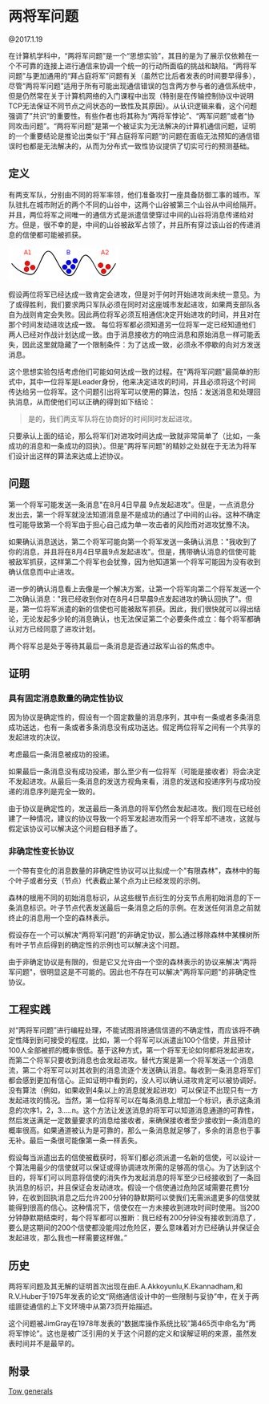 # 两将军问题

@2017.1.19



在计算机学科中，“两将军问题”是一个“思想实验”，其目的是为了展示仅依赖在一个不可靠的连接上进行通信来协调一个统一的行动所面临的挑战和缺陷。“两将军问题”与更加通用的“拜占庭将军”问题有关（虽然它比后者发表的时间要早得多），尽管“两将军问题”适用于所有可能出现通信错误的包含两方参与者的通信系统中，但是仍然常在关于计算机网络的入门课程中出现（特别是在传输控制协议中说明TCP无法保证不同节点之间状态的一致性及其原因）。从认识逻辑来看，这个问题强调了”共识“的重要性。有些作者也将其称为“两将军悖论”、“两军问题”或者“协同攻击问题”。“两将军问题”是第一个被证实为无法解决的计算机通信问题，证明的一个重要结论是推论出类似于“拜占庭将军问题“的问题在面临无法预知的通信错误时也都是无法解决的，从而为分布式一致性协议提供了切实可行的预测基础。

## 定义

有两支军队，分别由不同的将军率领，他们准备攻打一座具备防御工事的城市。军队驻扎在城市附近的两个不同的山谷中，这两个山谷被第三个山谷从中间给隔开。并且，两位将军之间唯一的通信方式是派遣信使穿过中间的山谷将消息传递给对方。但是，很不幸的是，中间的山谷被敌军占领了，并且所有穿过该山谷的传递消息的信使都可能被抓获。

![两将军问题](resources/two-generals.png)

假设两位将军已经达成一致肯定会进攻，但是对于何时开始进攻尚未统一意见。为了或得胜利，我们要求两只军队必须在同时对这座城市发起进攻，如果两支部队各自为战则肯定会失败。因此两位将军必须互相通信决定开始进攻的时间，并且对在那个时间发动进攻达成一致。 每位将军都必须知道另一位将军一定已经知道他们两人已经对作战计划达成一致。由于消息接收方的响应消息和原始消息一样可能丢失，因此这里就隐藏了一个限制条件：为了达成一致，必须永不停歇的向对方发送消息。

这个思想实验包括考虑他们可能如何达成一致的过程。在"两将军问题"最简单的形式中，其中一位将军是Leader身份，他来决定进攻的时间，并且必须将这个时间传达给另一位将军。这个问题引出将军可以使用的算法，包括：发送消息和处理回执消息，从而使他们可以正确的得到如下结论：

> 是的，我们两支军队将在协商好的时间同时发起进攻。

只要承认上面的结论，那么将军们对进攻时间达成一致就非常简单了（比如，一条成功的消息和一条成功的回执）。但是"两将军问题"的精妙之处就在于无法为将军们设计出这样的算法来达成上述协议。



## 问题

第一个将军可能发送一条消息"在8月4日早晨 9点发起进攻"。但是，一点消息分发出去，第一个将军就没法知道消息是不是成功的通过了中间的山谷。这种不确定性可能导致第一个将军由于担心自己成为单一攻击者的风险而对进攻犹豫不决。

如果确认消息送达，第二个将军可能向第一个将军发送一条确认消息："我收到了你的消息，并且将在8月4日早晨9点发起进攻"。但是，携带确认消息的信使可能被敌军抓获，这样第二个将军也会犹豫，因为他知道第一个将军可能因为没有收到确认信息而中止进攻。

进一步的确认消息看上去像是一个解决方案，让第一个将军向第二个将军发送一个二次确认消息："我已经收到你对在8月4日早晨9点发起进攻的确认回执了"。但是，第一位将军派遣的新的信使也可能被敌军抓获。因此，我们很快就可以得出结论，无论发起多少轮的消息确认，也无法保证第二个必要条件成立：每个将军都确认对方已经同意了进攻计划。

两个将军总是处于等待其最后一条消息是否通过敌军山谷的焦虑中。

## 证明

### 具有固定消息数量的确定性协议

因为协议是确定性的，假设有一个固定数量的消息序列，其中有一条或者多条消息成功送达，也有一条或者多条消息没有成功送达。假定两位将军之间有一个共享的发起进攻的决议。

考虑最后一条消息被成功的投递。

如果最后一条消息没有成功投递，那么至少有一位将军（可能是接收者）将会决定不发起进攻。从最后一条消息的发送方视角来看，消息的发送和投递序列与成功投递的消息序列是完全一致的。

由于协议是确定性的，发送最后一条消息的将军仍然会发起进攻。我们现在已经创建了一种情况，建议的协议导致一个将军发起进攻而另一个将军却不进攻，这就与假定该协议可以解决这个问题自相矛盾了。

### 非确定性变长协议

一个带有变化的消息数量的非确定性协议可以比拟成一个"有限森林"，森林中的每个叶子或者分支（节点）代表截止某个点为止已经发现的示例。

森林的根用不同的初始消息标识，从这些根节点衍生的分支节点用初始消息的下一条消息标识。叶子节点代表发送最后一条消息之后的示例。在发送任何消息之前就终止的消息用一个空的森林表示。

假设存在一个可以解决“两将军问题”的非确定协议，那么通过移除森林中某棵树所有叶子节点后得到的确定性的示例也可以解决这个问题。

由于非确定协议是有限的，但是它又允许由一个空的森林表示的协议来解决“两将军问题"，很明显这是不可能的。因此也不存在可以解决"两将军问题"的非确定性协议。

## 工程实践

对“两将军问题”进行编程处理，不能试图消除通信信道的不确定性，而应该将不确定性降到到可接受的程度。比如，第一个将军可以派遣出100个信使，并且预计100人全部被抓的概率很低。基于这种方式，第一个将军无论如何都将发起进攻，而第二个将军只要收到消息也会发起进攻。替代方案是第一个将军发送一个消息流，第二个将军可以对其收到的消息流逐个发送确认消息。每收到一条消息将军们都会感到更加有信心。正如证明中看到的，没人可以确认进攻肯定可以被协调好。没有算法（例如，如果收到4条以上的消息就发起进攻）可以保证不出现只有一方发起进攻的情况。当然，第一位将军可以在每条消息上增加一个标识，表示这条消息的次序1，2，3…..n。这个方法让发送消息的将军可以知道消息通道的可靠性，然后发送满足一定数量要求的消息给接收者，来确保接收者至少接收到一条消息的概率很高。如果通道被认为是可靠的，那么一条消息就足够了，多余的消息也于事无补。最后一条很可能像第一条一样丢失。

 假设每当派遣出去的信使被截获时，将军们都必须派遣一名新的信使，可以设计一个算法用最少的信使就可以保证或得协调进攻所需的足够高的信心。为了达到这个目的，将军们可以同意将信使的消失作为发起消息的将军至少已经接收到了一条回执消息的标识，并且保证会发动进攻。假设一个信使通过危险区域需要花费1分钟，在收到回执消息之后允许200分钟的静默期可以使我们无需派遣更多的信使就能得到很高的信心。这种情况下，信使仅在一方未接收到进攻时间时使用。当200分钟静默期结束时，每个将军都可以推断：我已经有200分钟没有接收到消息了，要么是这期间的200个信使都没能闯过危险区，要么意味着对方已经确认并保证会发起进攻，那么我也一样需要这样做。”

## 历史

两将军问题及其无解的证明首次出现在由E.A.Akkoyunlu,K.Ekannadham,和R.V.Huber于1975年发表的论文“网络通信设计中的一些限制与妥协”中，在关于两组匪徒通信的上下文环境中从第73页开始描述。

 这个问题被JimGray在1978年发表的“数据库操作系统比较”第465页中命名为“两将军悖论”。这也是被广泛引用的关于这个问题的定义和误解证明的来源，虽然发表时间并不是最早的。



## 附录

[Tow generals]([https://en.wikipedia.org/wiki/Two_Generals%27_Problem](https://en.wikipedia.org/wiki/Two_Generals%27_Problem))